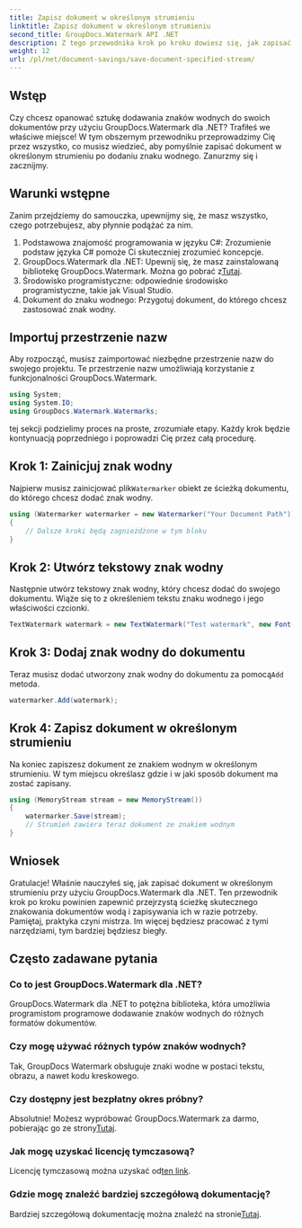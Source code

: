```yaml
---
title: Zapisz dokument w określonym strumieniu
linktitle: Zapisz dokument w określonym strumieniu
second_title: GroupDocs.Watermark API .NET
description: Z tego przewodnika krok po kroku dowiesz się, jak zapisać dokument w określonym strumieniu przy użyciu programu GroupDocs.Watermark dla platformy .NET. Idealny dla programistów na wszystkich poziomach.
weight: 12
url: /pl/net/document-savings/save-document-specified-stream/
---
```

## Wstęp
Czy chcesz opanować sztukę dodawania znaków wodnych do swoich dokumentów przy użyciu GroupDocs.Watermark dla .NET? Trafiłeś we właściwe miejsce! W tym obszernym przewodniku przeprowadzimy Cię przez wszystko, co musisz wiedzieć, aby pomyślnie zapisać dokument w określonym strumieniu po dodaniu znaku wodnego. Zanurzmy się i zacznijmy.
## Warunki wstępne
Zanim przejdziemy do samouczka, upewnijmy się, że masz wszystko, czego potrzebujesz, aby płynnie podążać za nim.
1. Podstawowa znajomość programowania w języku C#: Zrozumienie podstaw języka C# pomoże Ci skuteczniej zrozumieć koncepcje.
2.  GroupDocs.Watermark dla .NET: Upewnij się, że masz zainstalowaną bibliotekę GroupDocs.Watermark. Można go pobrać z[Tutaj](https://releases.groupdocs.com/Watermark/net/).
3. Środowisko programistyczne: odpowiednie środowisko programistyczne, takie jak Visual Studio.
4. Dokument do znaku wodnego: Przygotuj dokument, do którego chcesz zastosować znak wodny.
## Importuj przestrzenie nazw
Aby rozpocząć, musisz zaimportować niezbędne przestrzenie nazw do swojego projektu. Te przestrzenie nazw umożliwiają korzystanie z funkcjonalności GroupDocs.Watermark.
```csharp
using System;
using System.IO;
using GroupDocs.Watermark.Watermarks;
```
tej sekcji podzielimy proces na proste, zrozumiałe etapy. Każdy krok będzie kontynuacją poprzedniego i poprowadzi Cię przez całą procedurę.
## Krok 1: Zainicjuj znak wodny
 Najpierw musisz zainicjować plik`Watermarker` obiekt ze ścieżką dokumentu, do którego chcesz dodać znak wodny.
```csharp
using (Watermarker watermarker = new Watermarker("Your Document Path"))
{
    // Dalsze kroki będą zagnieżdżone w tym bloku
}
```
## Krok 2: Utwórz tekstowy znak wodny
Następnie utwórz tekstowy znak wodny, który chcesz dodać do swojego dokumentu. Wiąże się to z określeniem tekstu znaku wodnego i jego właściwości czcionki.
```csharp
TextWatermark watermark = new TextWatermark("Test watermark", new Font("Arial", 12));
```
## Krok 3: Dodaj znak wodny do dokumentu
 Teraz musisz dodać utworzony znak wodny do dokumentu za pomocą`Add` metoda.
```csharp
watermarker.Add(watermark);
```
## Krok 4: Zapisz dokument w określonym strumieniu
Na koniec zapiszesz dokument ze znakiem wodnym w określonym strumieniu. W tym miejscu określasz gdzie i w jaki sposób dokument ma zostać zapisany.
```csharp
using (MemoryStream stream = new MemoryStream())
{
    watermarker.Save(stream);
    // Strumień zawiera teraz dokument ze znakiem wodnym
}
```
## Wniosek
Gratulacje! Właśnie nauczyłeś się, jak zapisać dokument w określonym strumieniu przy użyciu GroupDocs.Watermark dla .NET. Ten przewodnik krok po kroku powinien zapewnić przejrzystą ścieżkę skutecznego znakowania dokumentów wodą i zapisywania ich w razie potrzeby. Pamiętaj, praktyka czyni mistrza. Im więcej będziesz pracować z tymi narzędziami, tym bardziej będziesz biegły.
## Często zadawane pytania
### Co to jest GroupDocs.Watermark dla .NET?
GroupDocs.Watermark dla .NET to potężna biblioteka, która umożliwia programistom programowe dodawanie znaków wodnych do różnych formatów dokumentów.
### Czy mogę używać różnych typów znaków wodnych?
Tak, GroupDocs Watermark obsługuje znaki wodne w postaci tekstu, obrazu, a nawet kodu kreskowego.
### Czy dostępny jest bezpłatny okres próbny?
 Absolutnie! Możesz wypróbować GroupDocs.Watermark za darmo, pobierając go ze strony[Tutaj](https://releases.groupdocs.com/).
### Jak mogę uzyskać licencję tymczasową?
 Licencję tymczasową można uzyskać od[ten link](https://purchase.groupdocs.com/temporary-license/).
### Gdzie mogę znaleźć bardziej szczegółową dokumentację?
 Bardziej szczegółową dokumentację można znaleźć na stronie[Tutaj](https://tutorials.groupdocs.com/Watermark/net/).